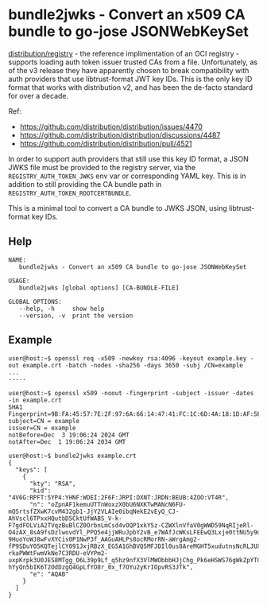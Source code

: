 # bundle2jwks - Convert an x509 CA bundle to go-jose JSONWebKeySet

[distribution/registry](https://github.com/distribution/distribution) - the
reference implimentation of an OCI registry - supports loading auth token
issuer trusted CAs from a file. Unfortunately, as of the v3 release they have
apparently chosen to break compatibility with auth providers that use
libtrust-format JWT key IDs. This is the only key ID format that works with
distribution v2, and has been the de-facto standard for over a decade.

Ref:
* https://github.com/distribution/distribution/issues/4470
* https://github.com/distribution/distribution/discussions/4487
* https://github.com/distribution/distribution/pull/4521

In order to support auth providers that still use this key ID format, a JSON
JWKS file must be provided to the registry server, via the
`REGISTRY_AUTH_TOKEN_JWKS` env var or corresponding YAML key. This is in
addition to still providing the CA bundle path in
`REGISTRY_AUTH_TOKEN_ROOTCERTBUNDLE`.

This is a minimal tool to convert a CA bundle to JWKS JSON, using libtrust-format key IDs.

## Help
```
NAME:
   bundle2jwks - Convert an x509 CA bundle to go-jose JSONWebKeySet

USAGE:
   bundle2jwks [global options] [CA-BUNDLE-FILE]

GLOBAL OPTIONS:
   --help, -h     show help
   --version, -v  print the version
```

## Example
```console
user@host:~$ openssl req -x509 -newkey rsa:4096 -keyout example.key -out example.crt -batch -nodes -sha256 -days 3650 -subj /CN=example
...
-----

user@host:~$ openssl x509 -noout -fingerprint -subject -issuer -dates -in example.crt
SHA1 Fingerprint=9B:FA:45:57:7E:2F:97:6A:66:14:47:41:FC:1C:6D:4A:18:1D:AF:5E
subject=CN = example
issuer=CN = example
notBefore=Dec  3 19:06:24 2024 GMT
notAfter=Dec  1 19:06:24 2034 GMT

user@host:~$ bundle2jwks example.crt
{
  "keys": [
    {
      "kty": "RSA",
      "kid": "4V6G:RPFT:5YP4:YHNF:WDEI:2F6F:JRPI:DXNT:JRDN:BEUB:4ZOO:VT4R",
      "n": "oZpnAF1kemuUTTnWoxzX0bU6NXKTwMANcN6FU-mQSrtsfZXwK7cvM432gb1-JjY2VLAIe0ibqNekE2vEyQ_CJ-AhVscl6TPxxHQutbD5CktUfWABS_V-k-F7gdFOLViA2TVqzBuBlCZ0OrbnLmCsd4vOQP1xkY5z-CZWXlnVfaV0gWWD59NqRIjeRl-O4zAX_8sA9fsDzlwovdYl_PPQ5e4jjWRuJpbY2vB_e7WAfJcWKsLFEEwQ3Lxje0ttNU5y9dEtxjWB_RoAmJ71QZS8hT0juP3_J5EfDPDXY0lGDXGf2SLWM_yYDFGwZ5WnOvzK_dudDhhf4rxRX5ZSBIzD9-9HuoYoWJ8wFvXYCis0P1NwP3f_AAGuAHLPs8ocRMorRN-aWrgAmg2-fP9SDuY05KQTejlCY091JxjRBzX_EG5A1GhBVQ5MFJDIl0us8AreMGHT5xudutnsNcRLJUXSlJQtfwWGeolLYWvifKdMaoYF-rkaPWWtFwmVkNe7C3RDU-eVYPm2-uxpKrpk3U0JES8MTgg_O6L39p9Lf_q5hz9nfX3VlMWObbbHJjChg_Pk6eHSWS76gWkZpYTCqxoS5n4RiFrp2dU385kyf83qDuqvgrkoUqGLrLSE-hYyQn5bIK6T2OdDzgQ4GpLfYO8r_0x_f7OYu2yKrIOpvRS3JTk",
      "e": "AQAB"
    }
  ]
}
```
